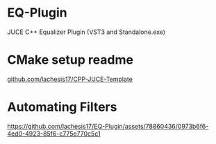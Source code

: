 # EQ-Plugin
 JUCE C++ Equalizer Plugin (VST3 and Standalone.exe)

# CMake setup readme
[github.com/lachesis17/CPP-JUCE-Template](https://github.com/lachesis17/CPP-JUCE-Template#readme)

# Automating Filters 
https://github.com/lachesis17/EQ-Plugin/assets/78860436/0973b6f6-4ed0-4923-85f6-c775e770c5c1
